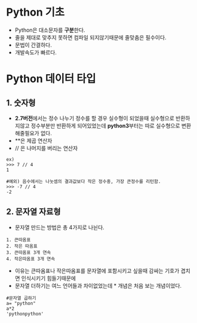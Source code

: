 # Python 기초
- Python은 대소문자를 **구분**한다.
- 줄을 제대로 맞추지 못하면 컴파일 되지않기때문에 줄맞춤은 필수이다.
- 문법이 간결하다.
- 개발속도가 빠르다.

# Python 데이터 타입
## 1. 숫자형
- **2.7버전**에서는 정수 나누기 정수를 할 경우 실수형이 되었을때 실수형으로 반환하지않고 정수부분만 반환하게 되어있었는데 **python3**부터는 따로 실수형으로 변환해줄필요가 없다.
- **은 제곱 연산자
- // 은 나머지를 버리는 연산자

```
ex)
>>> 7 // 4
1

#예외) 음수에서는 나눗셈의 결과값보다 작은 정수중, 가장 큰정수를 리턴함.
>>> -7 // 4
-2

```

## 2. 문자열 자료형
- 문자열 만드는 방법은 총 4가지로 나뉜다.
```
1. 큰따옴표
2. 작은 따옴표
3. 큰따옴표 3개 연속
4. 작은따옴표 3개 연속
```
- 이유는 큰따옴표나 작은따옴표를 문자열에 포함시키고 싶을때 감싸는 기호가 겹치면 인식시키기 힘들기때문에
- 문자열 더하기는 여느 언어들과 차이없었는데 * 개념은 처음 보는 개념이었다.
```
#문자열 곱하기
a= "python"
a*2
'pythonpython'
```
